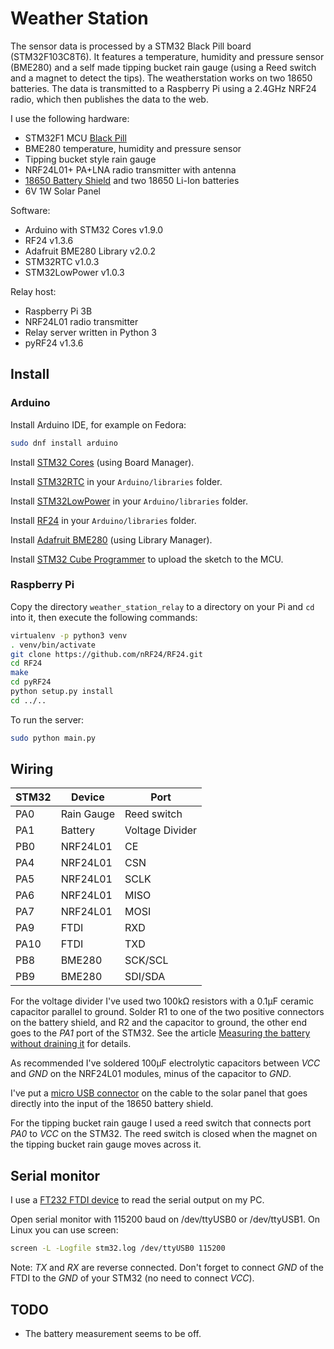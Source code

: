 
Weather Station
===============

The sensor data is processed by a STM32 Black Pill board (STM32F103C8T6). It
features a temperature, humidity and pressure sensor (BME280) and a self made
tipping bucket rain gauge (using a Reed switch and a magnet to detect the tips).
The weatherstation works on two 18650 batteries. The data is transmitted to a
Raspberry Pi using a 2.4GHz NRF24 radio, which then publishes the data to the
web.

I use the following hardware:

- STM32F1 MCU [Black Pill](https://stm32-base.org/boards/STM32F103C8T6-Black-Pill)
- BME280 temperature, humidity and pressure sensor
- Tipping bucket style rain gauge
- NRF24L01+ PA+LNA radio transmitter with antenna
- [18650 Battery
  Shield](https://www.diymore.cc/collections/battery-protection-board/products/18650-battery-shield-v8-mobile-power-bank-3v-5v-for-arduino-esp32-esp8266-wifi)
  and two 18650 Li-Ion batteries
- 6V 1W Solar Panel

Software:

- Arduino with STM32 Cores v1.9.0
- RF24 v1.3.6
- Adafruit BME280 Library v2.0.2
- STM32RTC v1.0.3
- STM32LowPower v1.0.3

Relay host:

- Raspberry Pi 3B
- NRF24L01 radio transmitter
- Relay server written in Python 3
- pyRF24 v1.3.6

Install
-------

### Arduino

Install Arduino IDE, for example on Fedora:

```bash
sudo dnf install arduino
```

Install [STM32 Cores](https://github.com/stm32duino/wiki/wiki/Getting-Started)
(using Board Manager).

Install [STM32RTC](https://github.com/stm32duino/STM32RTC) in your
`Arduino/libraries` folder.

Install [STM32LowPower](https://github.com/stm32duino/STM32LowPower) in your
`Arduino/libraries` folder.

Install [RF24](https://github.com/nRF24/RF24) in your `Arduino/libraries`
folder.

Install [Adafruit BME280](https://github.com/adafruit/Adafruit_BME280_Library)
(using Library Manager).

Install [STM32 Cube
Programmer](https://www.st.com/en/development-tools/stm32cubeprog.html) to
upload the sketch to the MCU.

### Raspberry Pi

Copy the directory `weather_station_relay` to a directory on your Pi and `cd`
into it, then execute the following commands:

```bash
virtualenv -p python3 venv
. venv/bin/activate
git clone https://github.com/nRF24/RF24.git
cd RF24
make
cd pyRF24
python setup.py install
cd ../..
```

To run the server:

```bash
sudo python main.py
```

Wiring
------

| STM32 | Device     | Port            |
|-------|------------|-----------------|
| PA0   | Rain Gauge | Reed switch     |
| PA1   | Battery    | Voltage Divider |
| PB0   | NRF24L01   | CE              |
| PA4   | NRF24L01   | CSN             |
| PA5   | NRF24L01   | SCLK            |
| PA6   | NRF24L01   | MISO            |
| PA7   | NRF24L01   | MOSI            |
| PA9   | FTDI       | RXD             |
| PA10  | FTDI       | TXD             |
| PB8   | BME280     | SCK/SCL         |
| PB9   | BME280     | SDI/SDA         |

For the voltage divider I've used two 100kΩ resistors with a 0.1μF ceramic
capacitor parallel to ground. Solder R1 to one of the two positive connectors on
the battery shield, and R2 and the capacitor to ground, the other end goes to
the *PA1* port of the STM32. See the article [Measuring the battery without
draining
it](https://jeelabs.org/2013/05/16/measuring-the-battery-without-draining-it/)
for details.

As recommended I've soldered 100μF electrolytic capacitors between *VCC* and
*GND* on the NRF24L01 modules, minus of the capacitor to *GND*.

I've put a [micro USB
connector](https://www.aliexpress.com/item/32835384598.html) on the cable to the
solar panel that goes directly into the input of the 18650 battery shield.

For the tipping bucket rain gauge I used a reed switch that connects port *PA0*
to *VCC* on the STM32. The reed switch is closed when the magnet on the tipping
bucket rain gauge moves across it.

Serial monitor
--------------

I use a [FT232 FTDI device](https://www.aliexpress.com/item/32857360219.html) to
read the serial output on my PC.

Open serial monitor with 115200 baud on /dev/ttyUSB0 or /dev/ttyUSB1. On Linux
you can use screen:

```bash
screen -L -Logfile stm32.log /dev/ttyUSB0 115200
```

Note: *TX* and *RX* are reverse connected. Don't forget to connect *GND* of the
FTDI to the *GND* of your STM32 (no need to connect *VCC*).

TODO
----

- The battery measurement seems to be off.
